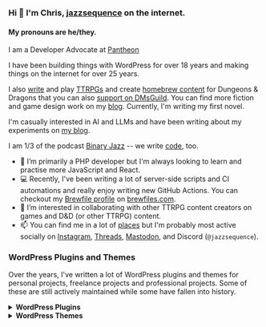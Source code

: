 ### Hi 👋 I'm Chris, [jazzsequence](https://jazzsequence.com) on the internet.

#### My pronouns are he/they.

I am a <!-- break up titles/company to make version controlling easier -->
Developer Advocate
at [Pantheon](https://pantheon.io)

I have been building things with WordPress for over
18 years
and making things on the internet for over
25 years.

I also [write](https://jazzsequence.com/articles/) and play <a href="https://en.wikipedia.org/wiki/Tabletop_role-playing_game" title="tabletop role playing games">TTRPGs</a> and create [homebrew content](https://homebrewery.naturalcrit.com/user/jazzsequence) for Dungeons & Dragons that you can also [support on DMsGuild](https://www.dmsguild.com/browse.php?author=Chris%20Reynolds). You can find more fiction and game design work on my [blog](https://jazzsequence.com). Currently, I'm writing my first novel.

I'm casually interested in AI and LLMs and have been writing about my experiments on [my blog](https://jazzsequence.com/series/artificial-intelligence/).

I am 1/3 of the podcast [Binary Jazz](https://binaryjazz.com) -- we write [code](https://github.com/BinaryJazz), too.

- 🌱 I’m primarily a PHP developer but I'm always looking to learn and practise more JavaScript and React.
- 💻 Recently, I've been writing a lot of server-side scripts and CI automations and really enjoy writing new GitHub Actions. You can checkout my [Brewfile profile](https://www.brewfiles.com/brew/KLMTzN28kH3Ym4chgPvw/) on [brewfiles.com](https://brewfiles.com).
- 👯 I’m interested in collaborating with other TTRPG content creators on games and D&D (or other TTRPG) content.
- 📫 You can find me in a lot of [places](https://jazzsequence.github.io) but I'm probably most active socially on [Instagram](https://instagram.com/jazzs3quence), [Threads](https://www.threads.net/@jazzs3quence), [Mastodon](https://mstdn.social/@jazzsequence), and Discord (`@jazzsequence`).

### WordPress Plugins and Themes
Over the years, I've written a lot of WordPress plugins and themes for personal projects, freelance projects and professional projects. Some of these are still actively maintained while some have fallen into history.

<details>
  <summary><strong>WordPress Plugins</strong></summary>
  
  | **Name** | *Description* |
  |----------|---------------|
  | [Address Book](https://github.com/jazzsequence/address-book) | *A WordPress plugin for storing and maintaining addresses*  |
  | [Book Review Library](https://github.com/jazzsequence/book-review-library) | *A book cataloguing and review system designed with bookophiles and librarians in mind.* |
  | [Horror Ipsum](https://github.com/jazzsequence/horror-ipsum) | *WordPress plugin that generates horror-themed lorem ipsum text in a Gutenberg block.* |
  | [Games Collector](https://github.com/jazzsequence/games-collector) | *A WordPress plugin to catalog all your tabletop (or other) games in your WordPress site and display a list of games in your collection.* |
  | [Progress Bar](https://github.com/jazzsequence/progress-bar) | *A simple progress bar shortcode that can be styled with CSS.* |
  | [Dashboard Changelog](https://github.com/jazzsequence/dashboard-changelog) | *Adds a GitHub release widget to your WordPress dashboard for a public GitHub repository.* |
  | [Hello Ziggy](https://github.com/jazzsequence/hello-ziggy) | *Instead of "Hello Dolly", this plugin will display a random lyric from David Bowie's "Ziggy Stardust".* |
  | [Update Shaming](https://github.com/jazzsequence/update-shaming) | *A WordPress plugin that shames you for not updating your site.* |
  | [Recipe Box](https://github.com/jazzsequence/recipe-box) | *Easily store and publish recipes in WordPress.* |
  | [CCG Manager](https://github.com/jazzsequence/ccg-manager) | *A WordPress plugin to manage your CCG collection.* |
  | [WP Show Tracker](https://github.com/jazzsequence/wp-show-tracker) | *Track shows that you (or your kids) watch. Set a weekly limit and display an alert when the limit is reached.* |
  | [Releases](https://github.com/jazzsequence/releases) (Archived) | *A WordPress plugin for music releases, to be used in conjunction with Artists* |
  | [Artists](https://github.com/jazzsequence/artists) (Archived) | *A WordPress plugin for music artists, to be used in conjunction with Releases* |
  | [Cat Signal](https://github.com/jazzsequence/Cat-Signal) (Archived) | *A WordPress plugin to easily display a banner or a modal alert when the Cat Signal (from the Internet Defense League) is active.* |
  | [WordPress Screen Options Framework](https://github.com/jazzsequence/WordPress-Screen-Options-Framework) | *Quick start, plug and play include for extending and creating Screen Options in the WordPress admin.* |
  | [SPB2](https://github.com/jazzsequence/SPB2) (Archived) | *Uses existing template parts in the currently-active theme to build a customized page with rearrangeable elements.* |
  | [Easy WP FAQ Page](https://github.com/jazzsequence/Easy-WP-FAQ-Page) (Archived) | *Easily add Frequently Asked Questions to any WordPress Page!* |
  | [List All Plugins](https://github.com/jazzsequence/list-all-plugins) (Archived) | *A WordPress plugin that lists all plugins currently installed on your site.* |
  | [Protocol.by](https://github.com/jazzsequence/Protocol.by) (Archived) | *A WordPress plugin for Protocol.by* |
  | [Notifications](https://github.com/jazzsequence/notifications) | *A WordPress plugin to display a notification above your site that uses custom post types.* |
  | [Products](https://github.com/jazzsequence/products) (Archived) | *a simple, custom post type-based WordPress ecommerce plugin that supports PayPal, Google Checkout and integrates with Cart66 to allow for a customizable storefront and product pages* |
  | [IE 6 Countdown](https://github.com/jazzsequence/IE-6-Countdown) (Archived) | *Displays a banner if your site is running an outdated version of IE* |
  | [Updated Blog Metrics](https://github.com/jazzsequence/Updated-Blog-Metrics) (Archived) | *Based on Joost's Blog Metrics plugin, this WordPress Plugin provides author metrics over the past year, rather than just the past 30 days* |
  | [Press Page](https://github.com/jazzsequence/press-page) (Archived) | *A WordPress plugin to display a custom post type for press features in a horizontal sliding scroll* |
  | [Reviews](https://github.com/jazzsequence/Reviews) (Archived) | *A WordPress plugin for music reviews, can be used in conjunction with Artists and Releases (or not)* |  
</details>

<details>
  <summary><strong>WordPress Themes</strong></summary>
  
  | **Name** | *Description* |
  |----------|---------------|
  | [Museum Core](https://github.com/jazzsequence/museum-core) | *A simple, responsive WordPress theme/framework with support for internationalization, post formats, thumbnails, background, header, menus, custom favicon and more...* |
  | [The Vine Institute](https://github.com/jazzsequence/The-Vine-Institute) (Archived) | *Custom WordPress theme for vine-institute.org* |
  | [OCSLC](https://github.com/jazzsequence/OCSLC) (Archived) | *A WordPress child theme of Mimbo for the Salt Lake City Open Classroom* |
  | [Grid](https://github.com/jazzsequence/Grid) (Archived) | *a stylish, grid-based theme that mocks grid-based themes.* |
  | [Baby SweetTooth](https://github.com/jazzsequence/Baby-SweetTooth) (Archived) | *Pink and polkadotted, a free theme for your baby girl.* |
</details>
